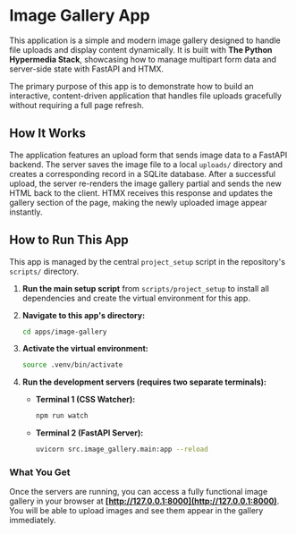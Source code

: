 # Image Gallery App

This application is a simple and modern image gallery designed to handle file uploads and display content dynamically. It is built with **The Python Hypermedia Stack**, showcasing how to manage multipart form data and server-side state with FastAPI and HTMX.

The primary purpose of this app is to demonstrate how to build an interactive, content-driven application that handles file uploads gracefully without requiring a full page refresh.

## How It Works

The application features an upload form that sends image data to a FastAPI backend. The server saves the image file to a local `uploads/` directory and creates a corresponding record in a SQLite database. After a successful upload, the server re-renders the image gallery partial and sends the new HTML back to the client. HTMX receives this response and updates the gallery section of the page, making the newly uploaded image appear instantly.

## How to Run This App

This app is managed by the central `project_setup` script in the repository's `scripts/` directory.

1.  **Run the main setup script** from `scripts/project_setup` to install all dependencies and create the virtual environment for this app.

2.  **Navigate to this app's directory:**
    ```bash
    cd apps/image-gallery
    ```

3.  **Activate the virtual environment:**
    ```bash
    source .venv/bin/activate
    ```

4.  **Run the development servers (requires two separate terminals):**

    - **Terminal 1 (CSS Watcher):**
      ```bash
      npm run watch
      ```

    - **Terminal 2 (FastAPI Server):**
      ```bash
      uvicorn src.image_gallery.main:app --reload
      ```

### What You Get

Once the servers are running, you can access a fully functional image gallery in your browser at **[http://127.0.0.1:8000](http://127.0.0.1:8000)**. You will be able to upload images and see them appear in the gallery immediately.
